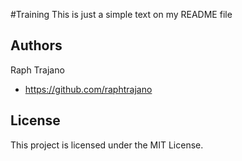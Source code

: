#Training
This is just a simple text on my README file
## Authors
Raph Trajano
- https://github.com/raphtrajano
## License
This project is licensed under the MIT License.
